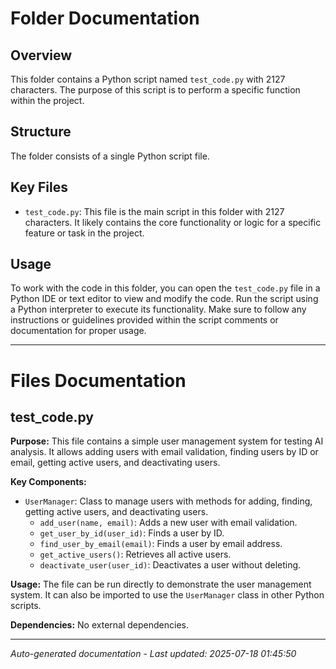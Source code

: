 # Folder Documentation

## Overview
This folder contains a Python script named `test_code.py` with 2127 characters. The purpose of this script is to perform a specific function within the project.

## Structure
The folder consists of a single Python script file.

## Key Files
- `test_code.py`: This file is the main script in this folder with 2127 characters. It likely contains the core functionality or logic for a specific feature or task in the project.

## Usage
To work with the code in this folder, you can open the `test_code.py` file in a Python IDE or text editor to view and modify the code. Run the script using a Python interpreter to execute its functionality. Make sure to follow any instructions or guidelines provided within the script comments or documentation for proper usage.

---

# Files Documentation

## test_code.py

**Purpose:** This file contains a simple user management system for testing AI analysis. It allows adding users with email validation, finding users by ID or email, getting active users, and deactivating users.

**Key Components:**
- `UserManager`: Class to manage users with methods for adding, finding, getting active users, and deactivating users.
  - `add_user(name, email)`: Adds a new user with email validation.
  - `get_user_by_id(user_id)`: Finds a user by ID.
  - `find_user_by_email(email)`: Finds a user by email address.
  - `get_active_users()`: Retrieves all active users.
  - `deactivate_user(user_id)`: Deactivates a user without deleting.

**Usage:** The file can be run directly to demonstrate the user management system. It can also be imported to use the `UserManager` class in other Python scripts.

**Dependencies:** No external dependencies.

---
*Auto-generated documentation - Last updated: 2025-07-18 01:45:50*
